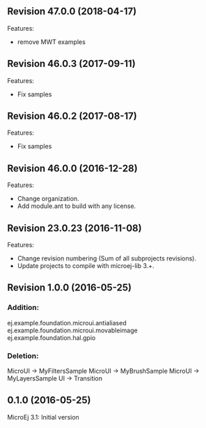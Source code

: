 <!--
 Markdown
 
 Copyright 2016-2018 IS2T. All rights reserved.
 For demonstration purpose only.
 IS2T PROPRIETARY. Use is subject to license terms.
-->

## Revision 47.0.0 (2018-04-17)
Features:
   - remove MWT examples
   
## Revision 46.0.3 (2017-09-11)
Features:
   - Fix samples
   
## Revision 46.0.2 (2017-08-17)
Features:
   - Fix samples

## Revision 46.0.0 (2016-12-28)
Features:
   - Change organization.
   - Add module.ant to build with any license.
   
## Revision 23.0.23 (2016-11-08)
Features:
   - Change revision numbering (Sum of all subprojects revisions).
   - Update projects to compile with microej-lib 3.+.

## Revision 1.0.0 (2016-05-25)
### Addition:
ej.example.foundation.microui.antialiased
ej.example.foundation.microui.movableimage
ej.example.foundation.hal.gpio

### Deletion:
MicroUI -> MyFiltersSample
MicroUI -> MyBrushSample
MicroUI -> MyLayersSample
UI -> Transition

## 0.1.0 (2016-05-25)
MicroEj 3.1:
Initial version
